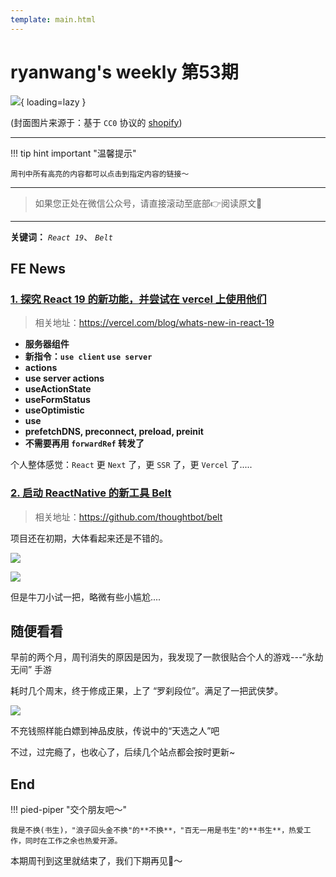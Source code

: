 ```yaml
---
template: main.html
---
```


# ryanwang's weekly 第53期

![](https://bigdreamerblog.oss-cn-beijing.aliyuncs.com/nextBlog/2tS7I3.png?x-oss-process=image/auto-orient,1/interlace,1/quality,q_90/format,webp){ loading=lazy }


(封面图片来源于：基于 `CC0` 协议的 [shopify](https://www.shopify.com/stock-photos/photos/photo-of-a-cityscape-with-a-ferris-wheel))

------

!!! tip hint important "温馨提示"

    周刊中所有高亮的内容都可以点击到指定内容的链接～

---
> 如果您正处在微信公众号，请直接滚动至底部👉阅读原文🫶

---

**关键词：** *`React 19`*、 *`Belt`*

## FE News

### [1. 探究 React 19 的新功能，并尝试在 vercel 上使用他们](https://vercel.com/blog/whats-new-in-react-19)
> 相关地址：https://vercel.com/blog/whats-new-in-react-19

- **服务器组件**
- **新指令：`use client` `use server`**
- **actions**
- **use server actions**
- **useActionState**
- **useFormStatus**
- **useOptimistic**
- **use**
- **prefetchDNS, preconnect, preload, preinit**
- **不需要再用 `forwardRef` 转发了**

个人整体感觉：`React` 更 `Next` 了，更 `SSR` 了，更 `Vercel` 了.....

### [2. 启动 ReactNative 的新工具 Belt](https://github.com/thoughtbot/belt)
> 相关地址：https://github.com/thoughtbot/belt

项目还在初期，大体看起来还是不错的。

![](https://bigdreamerblog.oss-cn-beijing.aliyuncs.com/nextBlog/8NIrHY.png)

![](https://bigdreamerblog.oss-cn-beijing.aliyuncs.com/nextBlog/CZRDaR.png)

但是牛刀小试一把，略微有些小尴尬....

## 随便看看

早前的两个月，周刊消失的原因是因为，我发现了一款很贴合个人的游戏---“永劫无间” 手游

耗时几个周末，终于修成正果，上了 “罗刹段位”。满足了一把武侠梦。 


![](https://bigdreamerblog.oss-cn-beijing.aliyuncs.com/nextBlog/zqmg7W.jpg)

不充钱照样能白嫖到神品皮肤，传说中的“天选之人”吧

不过，过完瘾了，也收心了，后续几个站点都会按时更新~

### 

## End

!!! pied-piper "交个朋友吧～"

    我是不换(书生)，"浪子回头金不换"的**不换**，"百无一用是书生"的**书生**，热爱工作，同时在工作之余也热爱开源。

本期周刊到这里就结束了，我们下期再见👋～
